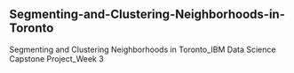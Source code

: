 ## Segmenting-and-Clustering-Neighborhoods-in-Toronto

Segmenting and Clustering Neighborhoods in Toronto_IBM Data Science Capstone Project_Week 3
